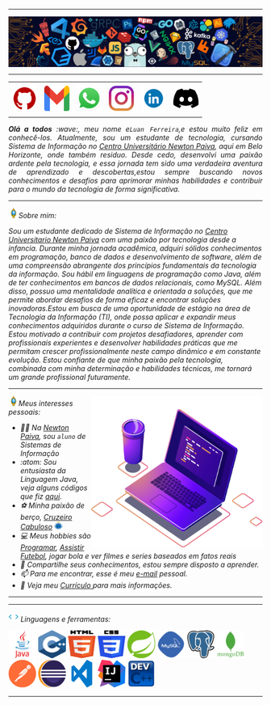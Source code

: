 <!--- Olá, esse é meu readme, fique à vontade para utilizá-lo como quiser! -->

-----

<div>
<img align="center" alt="Header" src="https://github.com/luan-fb/luan-fb/blob/main/img/header.png?raw=true"/>
</div>

-----

<div align="center">
<table>
<tr>
 <td align="center" colspan="11"></td>
</tr> 
<tr>
<td><a href="https://github.com/luan-fb" target="_blank"><img src="https://github.com/luan-fb/luan-fb/blob/main/img/github5.png?raw=true" width="50px" height="50px"/></a>
</td>

<td><a href="mailto:luanfboaventura@gmail.com" target="_blank"><img src="https://github.com/luan-fb/luan-fb/blob/main/img/gmail3.png?raw=true" width="50px" height="50px"/></a>
</td>

<td><a href="https://wa.me/5531994555586" target="_blank"><img src="https://github.com/luan-fb/luan-fb/blob/main/img/wpp2.png?raw=true" width="50px" height="50px"/></a>
</td>

<td><a href="https://www.instagram.com/luanfaske/" target="_blank"><img src="https://github.com/luan-fb/luan-fb/blob/main/img/insta2.png?raw=true" width="50px" height="50px"/></a>
</td>

<td><a href="https://www.linkedin.com/in/luan-ferreira-671b05559/" target="_blank"><img src="https://github.com/luan-fb/luan-fb/blob/main/img/linkedin.gif?raw=true" width="50px" height="50px"/></a>
</td>

<td><a href="https://discordapp.com/users/" target="_blank"><img src="https://github.com/luan-fb/luan-fb/blob/main/img/discord.png?raw=true" width="50px" height="50px"/></a>
</td>


</tr>
<tr>
 <td align="center" colspan="11"></td>
</tr> 
</table>
</div>

<div align="justify">
<i><b>Olá a todos</b> :wave:, meu nome e<code>Luan Ferreira</code>,e estou muito feliz em conhecê-los. Atualmente, sou um estudante de tecnologia, cursando Sistema de Informação no <a href="https://newtonpaiva.br/" target="_blank">Centro Universitário Newton Paiva</a>, aqui em Belo Horizonte, onde também residuo. Desde cedo, desenvolvi uma paixão ardente pela tecnologia, e essa jornada tem sido uma verdadeira aventura de aprendizado e descobertas,estou sempre buscando novos conhecimentos e desafios para aprimorar minhas habilidades e contribuir para o mundo da tecnologia de forma significativa. 
</div>

-----

<img height="20" alt="GIF" src="https://github.com/luan-fb/luan-fb/blob/main/img/soulgem.gif?raw=true"/>Sobre mim:

<div alinhar="justificar">
Sou um estudante dedicado de Sistema de Informação no <a href="https://newtonpaiva.br/" target="_blank">Centro Universitario Newton Paiva</a> com uma paixão por tecnologia desde a infancia. Durante minha jornada acadêmica, adquiri sólidos conhecimentos em programação, banco de dados e desenvolvimento de software, além de uma compreensão abrangente dos princípios fundamentais da tecnologia da informação. Sou hábil em linguagens de programação como Java, além de ter conhecimentos em bancos de dados relacionais, como MySQL. Além disso, possuo uma mentalidade analítica e orientada a soluções, que me permite abordar desafios de forma eficaz e encontrar soluções inovadoras.Estou em busca de uma oportunidade de estágio na área de Tecnologia da Informação (TI), onde possa aplicar e expandir meus conhecimentos adquiridos durante o curso de Sistema de Informação. Estou motivado a contribuir com projetos desafiadores, aprender com profissionais experientes e desenvolver habilidades práticas que me permitam crescer profissionalmente neste campo dinâmico e em constante evolução. Estou confiante de que minha paixão pela tecnologia, combinada com minha determinação e habilidades técnicas, me tornará um grande profissional futuramente.
</div>

-----

<div>
<div>
<img align="right" alt="GIF" src="https://github.com/luan-fb/luan-fb/blob/main/img/computer-illustration.png?raw=true" width="340px" height="300px "/>
</div>

<img height="20" alt="GIF" src="https://github.com/luan-fb/luan-fb/blob/main/img/soulgem.gif?raw=true"/>Meus interesses pessoais:

<div alinhar="justificar">
<p>
 
- :man_teacher: Na <a href="https://newtonpaiva.br/" target="_blank">Newton Paiva</a>, sou <code>aluno</code> de Sistemas de Informação <br />
-  :atom: Sou entusiasta da Linguagem Java, veja alguns códigos que fiz <a href="https://github.com/luan-fb?tab=repositories" target="_blank">aqui</a>.<br />
- ⚽ Minha paixão de berço, <a href="https://www.cruzeiro.com.br/" target="_blank">Cruzeiro Cabuloso</a>  <img src="https://github.com/luan-fb/luan-fb/blob/main/img/cruzeiro.png?raw=true" alt="Símbolo do Cruzeiro" width="16" height="16"> <br />
- 💻 Meus hobbies são <a href="https://dev.to/" target="_blank">Programar</a>, <a href="https://ge.globo.com/futebol/brasileirao-serie-a/)" target="_blank">Assistir Futebol</a>, jogar bola e ver filmes e series baseados em fatos reais <br />
- 💬 Compartilhe seus conhecimentos, estou sempre disposto a aprender.<br />
- 📫 Para me encontrar, esse é meu <a href="mailto:luan-fb@gmail.com" target="_blank">e-mail</a> pessoal. <br />
- :page_facing_up:   Veja meu <a href="https://drive.google.com/file/d/1DEqMV2oi4Kjafyij1PXmi0U7mRQRknW5/view?usp=drive_link" target="_blank">Currículo </a> para mais informações.
</p>
</div>
</div>

-----

-----

<div>

<img height="20" alt="GIF" src="https://github.com/luan-fb/luan-fb/blob/main/img/skills.gif?raw=true"/> Linguagens e ferramentas:

<code><a href="https://www.java.com/pt-BR/" target="_blank"><img width="55" height="55" src="https://github.com/luan-fb/luan-fb/blob/main/img/java.png?raw=true"/></a></code>
<code><a href="https://isocpp.org/" target="_blank"><img width="55" height="55" src="https://github.com/luan-fb/luan-fb/blob/main/img/cpp.svg?raw=true"/></a></code>
<code><a href="https://www.w3schools.com/html/" target="_blank"><img width="55" height="55" src="https://github.com/luan-fb/luan-fb/blob/main/img/html.svg?raw=true"/></a></code>
<code><a href="https://www.w3schools.com/css/" target="_blank"><img width="55" height="55" src="https://github.com/luan-fb/luan-fb/blob/main/img/css.svg?raw=true"/></a></code>
<code><a href="https://spring.io/" target="_blank"><img width="55" height="55" src="https://github.com/luan-fb/luan-fb/blob/main/img/spring.png?raw=true"/></a></code>
<code><a href="https://www.mysql.com/" target="_blank"><img width="55" height="55" src="https://github.com/luan-fb/luan-fb/blob/main/img/mysql.png?raw=true"/></a></code>
<code><a href="https://www.postgresql.org/" target="_blank"><img width="55" height="55" src="https://github.com/luan-fb/luan-fb/blob/main/img/postgresql.png?raw=true"/></a></code>
<code><a href="https://www.mongodb.com/pt-br" target="_blank"><img width="55" height="55" src="https://github.com/luan-fb/luan-fb/blob/main/img/mongodb.png?raw=true"/></a></code>
<code><a href="https://www.postman.com/" target="_blank"><img width="55" height="55" src="https://github.com/luan-fb/luan-fb/blob/main/img/postman.png?raw=true"/></a></code>
<code><a href="https://www.eclipse.org/downloads/" target="_blank"><img width="55" height="55" src="https://github.com/luan-fb/luan-fb/blob/main/img/eclipse.png?raw=true"/></a></code>
<code><a href="https://code.visualstudio.com/" target="_blank"><img width="55" height="55" src="https://github.com/luan-fb/luan-fb/blob/main/img/vs.png?raw=true"/></a></code>
<code><a href="https://www.jetbrains.com/idea/" target="_blank"><img width="55" height="55" src="https://github.com/luan-fb/luan-fb/blob/main/img/intellij.png?raw=true"/></a></code>
<code><a href="https://www.bloodshed.net/" target="_blank"><img width="55" height="55" src="https://github.com/luan-fb/luan-fb/blob/main/img/dev-c-icon.jpg?raw=true"/></a></code>
</div>

-----
